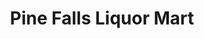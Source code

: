 ---
title: "Pine Falls Liquor Mart"
url: /powerview-pine-falls/pine-falls-liquor-mart/
shop: alcohol
---